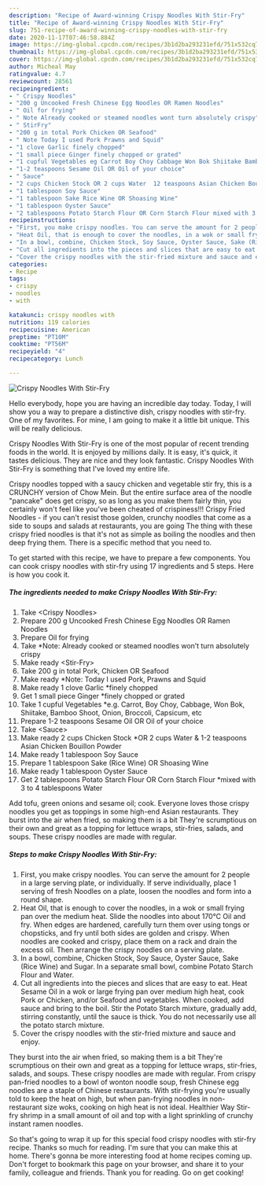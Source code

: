 ```yaml
---
description: "Recipe of Award-winning Crispy Noodles With Stir-Fry"
title: "Recipe of Award-winning Crispy Noodles With Stir-Fry"
slug: 751-recipe-of-award-winning-crispy-noodles-with-stir-fry
date: 2020-11-17T07:46:58.884Z
image: https://img-global.cpcdn.com/recipes/3b1d2ba293231efd/751x532cq70/crispy-noodles-with-stir-fry-recipe-main-photo.jpg
thumbnail: https://img-global.cpcdn.com/recipes/3b1d2ba293231efd/751x532cq70/crispy-noodles-with-stir-fry-recipe-main-photo.jpg
cover: https://img-global.cpcdn.com/recipes/3b1d2ba293231efd/751x532cq70/crispy-noodles-with-stir-fry-recipe-main-photo.jpg
author: Micheal May
ratingvalue: 4.7
reviewcount: 28561
recipeingredient:
- " Crispy Noodles"
- "200 g Uncooked Fresh Chinese Egg Noodles OR Ramen Noodles"
- " Oil for frying"
- " Note Already cooked or steamed noodles wont turn absolutely crispy"
- " StirFry"
- "200 g in total Pork Chicken OR Seafood"
- " Note Today I used Pork Prawns and Squid"
- "1 clove Garlic finely chopped"
- "1 small piece Ginger finely chopped or grated"
- "1 cupful Vegetables eg Carrot Boy Choy Cabbage Won Bok Shiitake Bamboo Shoot Onion Broccoli Capsicum etc"
- "1-2 teaspoons Sesame Oil OR Oil of your choice"
- " Sauce"
- "2 cups Chicken Stock OR 2 cups Water  12 teaspoons Asian Chicken Bouillon Powder"
- "1 tablespoon Soy Sauce"
- "1 tablespoon Sake Rice Wine OR Shoasing Wine"
- "1 tablespoon Oyster Sauce"
- "2 tablespoons Potato Starch Flour OR Corn Starch Flour mixed with 3 to 4 tablespoons Water"
recipeinstructions:
- "First, you make crispy noodles. You can serve the amount for 2 people in a large serving plate, or individually. If serve individually, place 1 serving of fresh Noodles on a plate, loosen the noodles and form into a round shape."
- "Heat Oil, that is enough to cover the noodles, in a wok or small frying pan over the medium heat. Slide the noodles into about 170℃ Oil and fry. When edges are hardened, carefully turn them over using tongs or chopsticks, and fry until both sides are golden and crispy. When noodles are cooked and crispy, place them on a rack and drain the excess oil. Then arrange the crispy noodles on a serving plate."
- "In a bowl, combine, Chicken Stock, Soy Sauce, Oyster Sauce, Sake (Rice Wine) and Sugar. In a separate small bowl, combine Potato Starch Flour and Water."
- "Cut all ingredients into the pieces and slices that are easy to eat. Heat Sesame Oil in a wok or large frying pan over medium high heat, cook Pork or Chicken, and/or Seafood and vegetables. When cooked, add sauce and bring to the boil. Stir the Potato Starch mixture, gradually add, stirring constantly, until the sauce is thick. You do not necessarily use all the potato starch mixture."
- "Cover the crispy noodles with the stir-fried mixture and sauce and enjoy."
categories:
- Recipe
tags:
- crispy
- noodles
- with

katakunci: crispy noodles with 
nutrition: 119 calories
recipecuisine: American
preptime: "PT10M"
cooktime: "PT56M"
recipeyield: "4"
recipecategory: Lunch

---
```



![Crispy Noodles With Stir-Fry](https://img-global.cpcdn.com/recipes/3b1d2ba293231efd/751x532cq70/crispy-noodles-with-stir-fry-recipe-main-photo.jpg)

Hello everybody, hope you are having an incredible day today. Today, I will show you a way to prepare a distinctive dish, crispy noodles with stir-fry. One of my favorites. For mine, I am going to make it a little bit unique. This will be really delicious.

Crispy Noodles With Stir-Fry is one of the most popular of recent trending foods in the world. It is enjoyed by millions daily. It is easy, it's quick, it tastes delicious. They are nice and they look fantastic. Crispy Noodles With Stir-Fry is something that I've loved my entire life.

Crispy noodles topped with a saucy chicken and vegetable stir fry, this is a CRUNCHY version of Chow Mein. But the entire surface area of the noodle &#34;pancake&#34; does get crispy, so as long as you make them fairly thin, you certainly won&#39;t feel like you&#39;ve been cheated of crispiness!!! Crispy Fried Noodles - if you can&#39;t resist those golden, crunchy noodles that come as a side to soups and salads at restaurants, you are going The thing with these crispy fried noodles is that it&#39;s not as simple as boiling the noodles and then deep frying them. There is a specific method that you need to.


To get started with this recipe, we have to prepare a few components. You can cook crispy noodles with stir-fry using 17 ingredients and 5 steps. Here is how you cook it.

<!--inarticleads1-->

##### The ingredients needed to make Crispy Noodles With Stir-Fry:

1. Take  &lt;Crispy Noodles&gt;
1. Prepare 200 g Uncooked Fresh Chinese Egg Noodles OR Ramen Noodles
1. Prepare  Oil for frying
1. Take  *Note: Already cooked or steamed noodles won’t turn absolutely crispy
1. Make ready  &lt;Stir-Fry&gt;
1. Take 200 g in total Pork, Chicken OR Seafood
1. Make ready  *Note: Today I used Pork, Prawns and Squid
1. Make ready 1 clove Garlic *finely chopped
1. Get 1 small piece Ginger *finely chopped or grated
1. Take 1 cupful Vegetables *e.g. Carrot, Boy Choy, Cabbage, Won Bok, Shiitake, Bamboo Shoot, Onion, Broccoli, Capsicum, etc
1. Prepare 1-2 teaspoons Sesame Oil OR Oil of your choice
1. Take  &lt;Sauce&gt;
1. Make ready 2 cups Chicken Stock *OR 2 cups Water &amp; 1-2 teaspoons Asian Chicken Bouillon Powder
1. Make ready 1 tablespoon Soy Sauce
1. Prepare 1 tablespoon Sake (Rice Wine) OR Shoasing Wine
1. Make ready 1 tablespoon Oyster Sauce
1. Get 2 tablespoons Potato Starch Flour OR Corn Starch Flour *mixed with 3 to 4 tablespoons Water


Add tofu, green onions and sesame oil; cook. Everyone loves those crispy noodles you get as toppings in some high-end Asian restaurants. They burst into the air when fried, so making them is a bit They&#39;re scrumptious on their own and great as a topping for lettuce wraps, stir-fries, salads, and soups. These crispy noodles are made with regular. 

<!--inarticleads2-->

##### Steps to make Crispy Noodles With Stir-Fry:

1. First, you make crispy noodles. You can serve the amount for 2 people in a large serving plate, or individually. If serve individually, place 1 serving of fresh Noodles on a plate, loosen the noodles and form into a round shape.
1. Heat Oil, that is enough to cover the noodles, in a wok or small frying pan over the medium heat. Slide the noodles into about 170℃ Oil and fry. When edges are hardened, carefully turn them over using tongs or chopsticks, and fry until both sides are golden and crispy. When noodles are cooked and crispy, place them on a rack and drain the excess oil. Then arrange the crispy noodles on a serving plate.
1. In a bowl, combine, Chicken Stock, Soy Sauce, Oyster Sauce, Sake (Rice Wine) and Sugar. In a separate small bowl, combine Potato Starch Flour and Water.
1. Cut all ingredients into the pieces and slices that are easy to eat. Heat Sesame Oil in a wok or large frying pan over medium high heat, cook Pork or Chicken, and/or Seafood and vegetables. When cooked, add sauce and bring to the boil. Stir the Potato Starch mixture, gradually add, stirring constantly, until the sauce is thick. You do not necessarily use all the potato starch mixture.
1. Cover the crispy noodles with the stir-fried mixture and sauce and enjoy.


They burst into the air when fried, so making them is a bit They&#39;re scrumptious on their own and great as a topping for lettuce wraps, stir-fries, salads, and soups. These crispy noodles are made with regular. From crispy pan-fried noodles to a bowl of wonton noodle soup, fresh Chinese egg noodles are a staple of Chinese restaurants. With stir-frying you&#39;re usually told to keep the heat on high, but when pan-frying noodles in non-restaurant size woks, cooking on high heat is not ideal. Healthier Way Stir-fry shrimp in a small amount of oil and top with a light sprinkling of crunchy instant ramen noodles. 

So that's going to wrap it up for this special food crispy noodles with stir-fry recipe. Thanks so much for reading. I'm sure that you can make this at home. There's gonna be more interesting food at home recipes coming up. Don't forget to bookmark this page on your browser, and share it to your family, colleague and friends. Thank you for reading. Go on get cooking!
